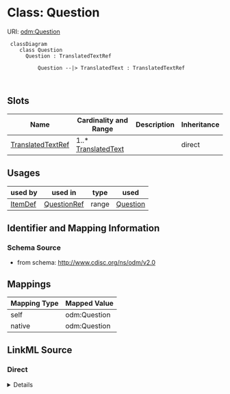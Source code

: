 # Class: Question



URI: [odm:Question](http://www.cdisc.org/ns/odm/v2.0/Question)



```mermaid
 classDiagram
    class Question
      Question : TranslatedTextRef
        
          Question --|> TranslatedText : TranslatedTextRef
        
      
```




<!-- no inheritance hierarchy -->


## Slots

| Name | Cardinality and Range | Description | Inheritance |
| ---  | --- | --- | --- |
| [TranslatedTextRef](TranslatedTextRef.md) | 1..* <br/> [TranslatedText](TranslatedText.md) |  | direct |





## Usages

| used by | used in | type | used |
| ---  | --- | --- | --- |
| [ItemDef](ItemDef.md) | [QuestionRef](QuestionRef.md) | range | [Question](Question.md) |






## Identifier and Mapping Information







### Schema Source


* from schema: http://www.cdisc.org/ns/odm/v2.0





## Mappings

| Mapping Type | Mapped Value |
| ---  | ---  |
| self | odm:Question |
| native | odm:Question |





## LinkML Source

<!-- TODO: investigate https://stackoverflow.com/questions/37606292/how-to-create-tabbed-code-blocks-in-mkdocs-or-sphinx -->

### Direct

<details>
```yaml
name: Question
from_schema: http://www.cdisc.org/ns/odm/v2.0
slots:
- TranslatedTextRef
slot_usage:
  TranslatedTextRef:
    name: TranslatedTextRef
    multivalued: true
    list_elements_unique: true
    domain_of:
    - Description
    - Question
    - ErrorMessage
    - Decode
    - Comment
    range: TranslatedText
    required: true
    minimum_cardinality: 1
class_uri: odm:Question

```
</details>

### Induced

<details>
```yaml
name: Question
from_schema: http://www.cdisc.org/ns/odm/v2.0
slot_usage:
  TranslatedTextRef:
    name: TranslatedTextRef
    multivalued: true
    list_elements_unique: true
    domain_of:
    - Description
    - Question
    - ErrorMessage
    - Decode
    - Comment
    range: TranslatedText
    required: true
    minimum_cardinality: 1
attributes:
  TranslatedTextRef:
    name: TranslatedTextRef
    from_schema: http://www.cdisc.org/ns/odm/v2.0
    rank: 1000
    multivalued: true
    list_elements_unique: true
    alias: TranslatedTextRef
    owner: Question
    domain_of:
    - Description
    - Question
    - ErrorMessage
    - Decode
    - Comment
    range: TranslatedText
    required: true
    minimum_cardinality: 1
class_uri: odm:Question

```
</details>